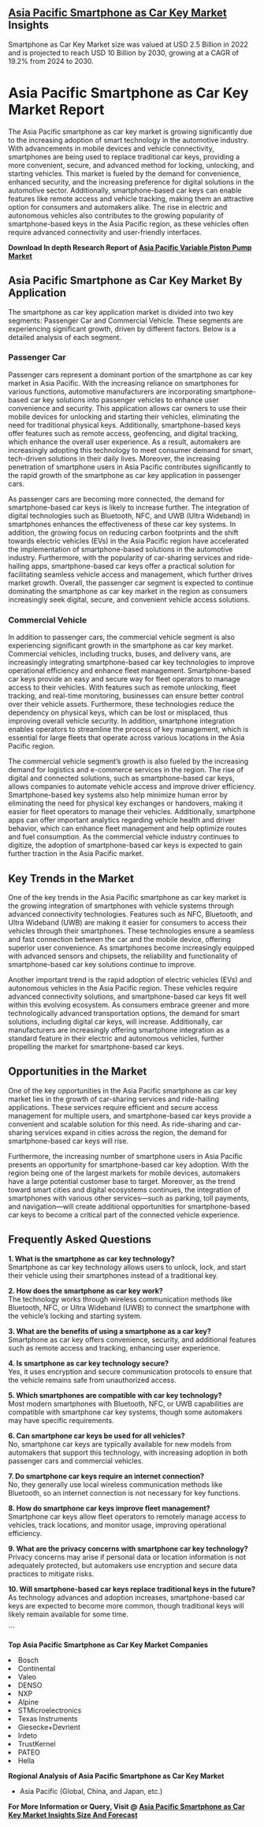 <h2><a href="https://www.verifiedmarketreports.com/download-sample/?rid=291578&amp;utm_source=Github-Feb&amp;utm_medium=219" target="_blank">Asia Pacific Smartphone as Car Key Market</a> Insights</h2><p>Smartphone as Car Key Market size was valued at USD 2.5 Billion in 2022 and is projected to reach USD 10 Billion by 2030, growing at a CAGR of 19.2% from 2024 to 2030.</p><p><h1>Asia Pacific Smartphone as Car Key Market Report</h1> <p>The Asia Pacific smartphone as car key market is growing significantly due to the increasing adoption of smart technology in the automotive industry. With advancements in mobile devices and vehicle connectivity, smartphones are being used to replace traditional car keys, providing a more convenient, secure, and advanced method for locking, unlocking, and starting vehicles. This market is fueled by the demand for convenience, enhanced security, and the increasing preference for digital solutions in the automotive sector. Additionally, smartphone-based car keys can enable features like remote access and vehicle tracking, making them an attractive option for consumers and automakers alike. The rise in electric and autonomous vehicles also contributes to the growing popularity of smartphone-based keys in the Asia Pacific region, as these vehicles often require advanced connectivity and user-friendly interfaces. <p><strong>Download In depth Research Report of <a href="https://www.verifiedmarketreports.com/download-sample/?rid=236118&amp;utm_source=Pulse-Dec&amp;utm_medium=219" target="_blank">Asia Pacific Variable Piston Pump Market</a></strong></p></p> <h2>Asia Pacific Smartphone as Car Key Market By Application</h2> <p>The smartphone as car key application market is divided into two key segments: Passenger Car and Commercial Vehicle. These segments are experiencing significant growth, driven by different factors. Below is a detailed analysis of each segment.</p> <h3>Passenger Car</h3> <p>Passenger cars represent a dominant portion of the smartphone as car key market in Asia Pacific. With the increasing reliance on smartphones for various functions, automotive manufacturers are incorporating smartphone-based car key solutions into passenger vehicles to enhance user convenience and security. This application allows car owners to use their mobile devices for unlocking and starting their vehicles, eliminating the need for traditional physical keys. Additionally, smartphone-based keys offer features such as remote access, geofencing, and digital tracking, which enhance the overall user experience. As a result, automakers are increasingly adopting this technology to meet consumer demand for smart, tech-driven solutions in their daily lives. Moreover, the increasing penetration of smartphone users in Asia Pacific contributes significantly to the rapid growth of the smartphone as car key application in passenger cars.</p> <p>As passenger cars are becoming more connected, the demand for smartphone-based car keys is likely to increase further. The integration of digital technologies such as Bluetooth, NFC, and UWB (Ultra Wideband) in smartphones enhances the effectiveness of these car key systems. In addition, the growing focus on reducing carbon footprints and the shift towards electric vehicles (EVs) in the Asia Pacific region have accelerated the implementation of smartphone-based solutions in the automotive industry. Furthermore, with the popularity of car-sharing services and ride-hailing apps, smartphone-based car keys offer a practical solution for facilitating seamless vehicle access and management, which further drives market growth. Overall, the passenger car segment is expected to continue dominating the smartphone as car key market in the region as consumers increasingly seek digital, secure, and convenient vehicle access solutions.</p> <h3>Commercial Vehicle</h3> <p>In addition to passenger cars, the commercial vehicle segment is also experiencing significant growth in the smartphone as car key market. Commercial vehicles, including trucks, buses, and delivery vans, are increasingly integrating smartphone-based car key technologies to improve operational efficiency and enhance fleet management. Smartphone-based car keys provide an easy and secure way for fleet operators to manage access to their vehicles. With features such as remote unlocking, fleet tracking, and real-time monitoring, businesses can ensure better control over their vehicle assets. Furthermore, these technologies reduce the dependency on physical keys, which can be lost or misplaced, thus improving overall vehicle security. In addition, smartphone integration enables operators to streamline the process of key management, which is essential for large fleets that operate across various locations in the Asia Pacific region.</p> <p>The commercial vehicle segment’s growth is also fueled by the increasing demand for logistics and e-commerce services in the region. The rise of digital and connected solutions, such as smartphone-based car keys, allows companies to automate vehicle access and improve driver efficiency. Smartphone-based key systems also help minimize human error by eliminating the need for physical key exchanges or handovers, making it easier for fleet operators to manage their vehicles. Additionally, smartphone apps can offer important analytics regarding vehicle health and driver behavior, which can enhance fleet management and help optimize routes and fuel consumption. As the commercial vehicle industry continues to digitize, the adoption of smartphone-based car keys is expected to gain further traction in the Asia Pacific market.</p> <h2>Key Trends in the Market</h2> <p>One of the key trends in the Asia Pacific smartphone as car key market is the growing integration of smartphones with vehicle systems through advanced connectivity technologies. Features such as NFC, Bluetooth, and Ultra Wideband (UWB) are making it easier for consumers to access their vehicles through their smartphones. These technologies ensure a seamless and fast connection between the car and the mobile device, offering superior user convenience. As smartphones become increasingly equipped with advanced sensors and chipsets, the reliability and functionality of smartphone-based car key solutions continue to improve.</p> <p>Another important trend is the rapid adoption of electric vehicles (EVs) and autonomous vehicles in the Asia Pacific region. These vehicles require advanced connectivity solutions, and smartphone-based car keys fit well within this evolving ecosystem. As consumers embrace greener and more technologically advanced transportation options, the demand for smart solutions, including digital car keys, will increase. Additionally, car manufacturers are increasingly offering smartphone integration as a standard feature in their electric and autonomous vehicles, further propelling the market for smartphone-based car keys.</p> <h2>Opportunities in the Market</h2> <p>One of the key opportunities in the Asia Pacific smartphone as car key market lies in the growth of car-sharing services and ride-hailing applications. These services require efficient and secure access management for multiple users, and smartphone-based car keys provide a convenient and scalable solution for this need. As ride-sharing and car-sharing services expand in cities across the region, the demand for smartphone-based car keys will rise.</p> <p>Furthermore, the increasing number of smartphone users in Asia Pacific presents an opportunity for smartphone-based car key adoption. With the region being one of the largest markets for mobile devices, automakers have a large potential customer base to target. Moreover, as the trend toward smart cities and digital ecosystems continues, the integration of smartphones with various other services—such as parking, toll payments, and navigation—will create additional opportunities for smartphone-based car keys to become a critical part of the connected vehicle experience.</p> <h2>Frequently Asked Questions</h2> <p><b>1. What is the smartphone as car key technology?</b><br> Smartphone as car key technology allows users to unlock, lock, and start their vehicle using their smartphones instead of a traditional key.</p> <p><b>2. How does the smartphone as car key work?</b><br> The technology works through wireless communication methods like Bluetooth, NFC, or Ultra Wideband (UWB) to connect the smartphone with the vehicle’s locking and starting system.</p> <p><b>3. What are the benefits of using a smartphone as a car key?</b><br> Smartphone as car key offers convenience, security, and additional features such as remote access and tracking, enhancing user experience.</p> <p><b>4. Is smartphone as car key technology secure?</b><br> Yes, it uses encryption and secure communication protocols to ensure that the vehicle remains safe from unauthorized access.</p> <p><b>5. Which smartphones are compatible with car key technology?</b><br> Most modern smartphones with Bluetooth, NFC, or UWB capabilities are compatible with smartphone car key systems, though some automakers may have specific requirements.</p> <p><b>6. Can smartphone car keys be used for all vehicles?</b><br> No, smartphone car keys are typically available for new models from automakers that support this technology, with increasing adoption in both passenger cars and commercial vehicles.</p> <p><b>7. Do smartphone car keys require an internet connection?</b><br> No, they generally use local wireless communication methods like Bluetooth, so an internet connection is not necessary for key functions.</p> <p><b>8. How do smartphone car keys improve fleet management?</b><br> Smartphone car keys allow fleet operators to remotely manage access to vehicles, track locations, and monitor usage, improving operational efficiency.</p> <p><b>9. What are the privacy concerns with smartphone car key technology?</b><br> Privacy concerns may arise if personal data or location information is not adequately protected, but automakers use encryption and secure data practices to mitigate risks.</p> <p><b>10. Will smartphone-based car keys replace traditional keys in the future?</b><br> As technology advances and adoption increases, smartphone-based car keys are expected to become more common, though traditional keys will likely remain available for some time.</p> ```</p><p><strong>Top Asia Pacific Smartphone as Car Key Market Companies</strong></p><div data-test-id=""><p><li>Bosch</li><li> Continental</li><li> Valeo</li><li> DENSO</li><li> NXP</li><li> Alpine</li><li> STMicroelectronics</li><li> Texas Instruments</li><li> Giesecke+Devrient</li><li> Irdeto</li><li> TrustKernel</li><li> PATEO</li><li> Hella</li></p><div><strong>Regional Analysis of&nbsp;Asia Pacific Smartphone as Car Key Market</strong></div><ul><li dir="ltr"><p dir="ltr">Asia Pacific (Global, China, and Japan, etc.)</p></li></ul><p><strong>For More Information or Query, Visit @&nbsp;</strong><strong><a href="https://www.verifiedmarketreports.com/product/smartphone-as-car-key-market/?utm_source=Github-Feb&amp;utm_medium=219" target="_blank">Asia Pacific Smartphone as Car Key Market Insights Size And Forecast</a></strong></p></div><h2>&nbsp;</h2><div data-test-id="">&nbsp;</div>
